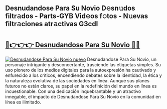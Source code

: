 ## Desnudandose Para Su Novio D𝚎sn𝚞dos filtr𝚊dos - Parts-GYB Vid𝚎os f𝚘tos - N𝚞evas filtr𝚊ciones atr𝚊ctivas G3cdI

# <h2><a href="http://mb6195.tromn.icu/?c=Desnudandose+Para+Su+Novio">🔗👉👉👉 Desnudandose Para Su Novio 🔗🔗</a></h2>

[![Desnudandose Para Su Novio nuevo](https://i.imgur.com/pEAQMta.gif)](http://mb6195.tromn.icu/?c=Desnudandose+Para+Su+Novio)
Desnudandose Para Su Novio, un personaje intrigante y desconcertante, trasciende las etiquetas simples. Su uso pionero de los medios digitales para la autoexpresión ha cautivado y enfurecido a los críticos, encendiendo debates sobre la identidad, la ética y la naturaleza evolutiva de las sociedades en línea. Aunque sus planes futuros no están claros, su papel en la redefinición del mundo en línea es incuestionable. Con una dedicación inquebrantable y un atractivo innegable, el impacto de Desnudandose Para Su Novio en la comunidad en línea es ilimitado.
